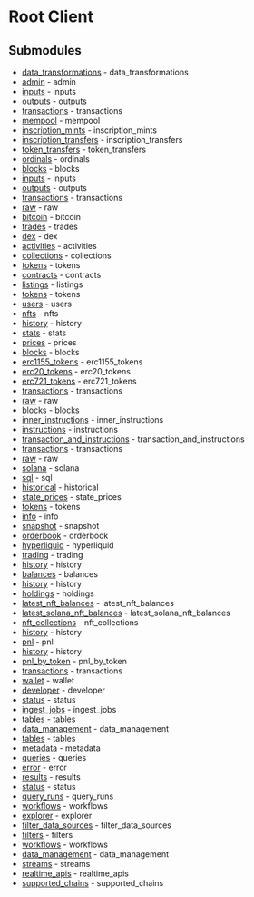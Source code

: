 # Root Client

<!-- CUSTOM DOCS START -->

<!-- CUSTOM DOCS END -->

## Submodules
- [data_transformations](resources/admin/data_transformations/README.md) - data_transformations
- [admin](resources/admin/README.md) - admin
- [inputs](resources/developer/bitcoin/mempool/inputs/README.md) - inputs
- [outputs](resources/developer/bitcoin/mempool/outputs/README.md) - outputs
- [transactions](resources/developer/bitcoin/mempool/transactions/README.md) - transactions
- [mempool](resources/developer/bitcoin/mempool/README.md) - mempool
- [inscription_mints](resources/developer/bitcoin/ordinals/inscription_mints/README.md) - inscription_mints
- [inscription_transfers](resources/developer/bitcoin/ordinals/inscription_transfers/README.md) - inscription_transfers
- [token_transfers](resources/developer/bitcoin/ordinals/token_transfers/README.md) - token_transfers
- [ordinals](resources/developer/bitcoin/ordinals/README.md) - ordinals
- [blocks](resources/developer/bitcoin/raw/blocks/README.md) - blocks
- [inputs](resources/developer/bitcoin/raw/inputs/README.md) - inputs
- [outputs](resources/developer/bitcoin/raw/outputs/README.md) - outputs
- [transactions](resources/developer/bitcoin/raw/transactions/README.md) - transactions
- [raw](resources/developer/bitcoin/raw/README.md) - raw
- [bitcoin](resources/developer/bitcoin/README.md) - bitcoin
- [trades](resources/developer/dex/trades/README.md) - trades
- [dex](resources/developer/dex/README.md) - dex
- [activities](resources/developer/nfts/activities/README.md) - activities
- [collections](resources/developer/nfts/collections/README.md) - collections
- [tokens](resources/developer/nfts/contracts/tokens/README.md) - tokens
- [contracts](resources/developer/nfts/contracts/README.md) - contracts
- [listings](resources/developer/nfts/listings/README.md) - listings
- [tokens](resources/developer/nfts/users/tokens/README.md) - tokens
- [users](resources/developer/nfts/users/README.md) - users
- [nfts](resources/developer/nfts/README.md) - nfts
- [history](resources/developer/prices/history/README.md) - history
- [stats](resources/developer/prices/stats/README.md) - stats
- [prices](resources/developer/prices/README.md) - prices
- [blocks](resources/developer/raw/blocks/README.md) - blocks
- [erc1155_tokens](resources/developer/raw/erc1155_tokens/README.md) - erc1155_tokens
- [erc20_tokens](resources/developer/raw/erc20_tokens/README.md) - erc20_tokens
- [erc721_tokens](resources/developer/raw/erc721_tokens/README.md) - erc721_tokens
- [transactions](resources/developer/raw/transactions/README.md) - transactions
- [raw](resources/developer/raw/README.md) - raw
- [blocks](resources/developer/solana/raw/blocks/README.md) - blocks
- [inner_instructions](resources/developer/solana/raw/inner_instructions/README.md) - inner_instructions
- [instructions](resources/developer/solana/raw/instructions/README.md) - instructions
- [transaction_and_instructions](resources/developer/solana/raw/transaction_and_instructions/README.md) - transaction_and_instructions
- [transactions](resources/developer/solana/raw/transactions/README.md) - transactions
- [raw](resources/developer/solana/raw/README.md) - raw
- [solana](resources/developer/solana/README.md) - solana
- [sql](resources/developer/sql/README.md) - sql
- [historical](resources/developer/state_prices/historical/README.md) - historical
- [state_prices](resources/developer/state_prices/README.md) - state_prices
- [tokens](resources/developer/tokens/README.md) - tokens
- [info](resources/developer/trading/hyperliquid/info/README.md) - info
- [snapshot](resources/developer/trading/hyperliquid/orderbook/snapshot/README.md) - snapshot
- [orderbook](resources/developer/trading/hyperliquid/orderbook/README.md) - orderbook
- [hyperliquid](resources/developer/trading/hyperliquid/README.md) - hyperliquid
- [trading](resources/developer/trading/README.md) - trading
- [history](resources/developer/wallet/balances/history/README.md) - history
- [balances](resources/developer/wallet/balances/README.md) - balances
- [history](resources/developer/wallet/holdings/history/README.md) - history
- [holdings](resources/developer/wallet/holdings/README.md) - holdings
- [latest_nft_balances](resources/developer/wallet/latest_nft_balances/README.md) - latest_nft_balances
- [latest_solana_nft_balances](resources/developer/wallet/latest_solana_nft_balances/README.md) - latest_solana_nft_balances
- [nft_collections](resources/developer/wallet/nft_collections/README.md) - nft_collections
- [history](resources/developer/wallet/pnl/history/README.md) - history
- [pnl](resources/developer/wallet/pnl/README.md) - pnl
- [history](resources/developer/wallet/pnl_by_token/history/README.md) - history
- [pnl_by_token](resources/developer/wallet/pnl_by_token/README.md) - pnl_by_token
- [transactions](resources/developer/wallet/transactions/README.md) - transactions
- [wallet](resources/developer/wallet/README.md) - wallet
- [developer](resources/developer/README.md) - developer
- [status](resources/explorer/data_management/ingest_jobs/status/README.md) - status
- [ingest_jobs](resources/explorer/data_management/ingest_jobs/README.md) - ingest_jobs
- [tables](resources/explorer/data_management/tables/README.md) - tables
- [data_management](resources/explorer/data_management/README.md) - data_management
- [tables](resources/explorer/metadata/tables/README.md) - tables
- [metadata](resources/explorer/metadata/README.md) - metadata
- [queries](resources/explorer/queries/README.md) - queries
- [error](resources/explorer/query_runs/error/README.md) - error
- [results](resources/explorer/query_runs/results/README.md) - results
- [status](resources/explorer/query_runs/status/README.md) - status
- [query_runs](resources/explorer/query_runs/README.md) - query_runs
- [workflows](resources/explorer/workflows/README.md) - workflows
- [explorer](resources/explorer/README.md) - explorer
- [filter_data_sources](resources/streams/data_management/filter_data_sources/README.md) - filter_data_sources
- [filters](resources/streams/data_management/filters/README.md) - filters
- [workflows](resources/streams/data_management/workflows/README.md) - workflows
- [data_management](resources/streams/data_management/README.md) - data_management
- [streams](resources/streams/README.md) - streams
- [realtime_apis](resources/supported_chains/realtime_apis/README.md) - realtime_apis
- [supported_chains](resources/supported_chains/README.md) - supported_chains

